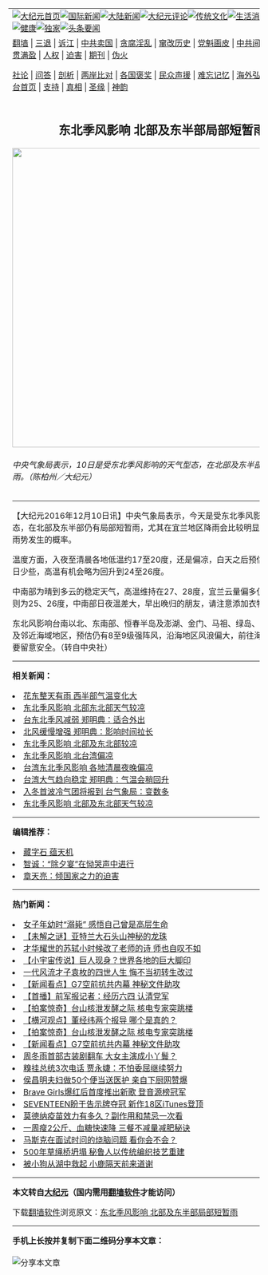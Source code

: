 <a name="1" id="1" target="_blank"></a><span id="1"></span>
<table align=center border="0"><tr><td colspan="2" VALIGN=TOP><a href="https://github.com/tstusp3875/djy/blob/master/gb/nf1351518.md#1"><img src="https://raw.githubusercontent.com/tstusp3875/www/master/t/djy/1.jpg" title="大纪元首页" alt="大纪元首页"></a><a href="https://github.com/tstusp3875/djy/blob/master/gb/n24hr.md#1"><img src="https://raw.githubusercontent.com/tstusp3875/www/master/t/djy/3.jpg" title="国际新闻" alt="国际新闻"></a><a href="https://github.com/tstusp3875/djy/blob/master/gb/nsc413.md#1"><img src="https://raw.githubusercontent.com/tstusp3875/www/master/t/djy/4.jpg" title="大陆新闻" alt="大陆新闻"></a><a href="https://github.com/tstusp3875/djy/blob/master/gb/news392.md#1"><img src="https://raw.githubusercontent.com/tstusp3875/www/master/t/djy/5.jpg" title="大纪元评论" alt="大纪元评论"></a><a href="https://github.com/tstusp3875/djy/blob/master/gb/news2007.md#1"><img src="https://raw.githubusercontent.com/tstusp3875/www/master/t/djy/6.jpg" title="传统文化" alt="传统文化"></a><a href="https://github.com/tstusp3875/djy/blob/master/gb/news2008.md#1"><img src="https://raw.githubusercontent.com/tstusp3875/www/master/t/djy/7.jpg" title="生活消费" alt="生活消费"></a><a href="https://github.com/tstusp3875/djy/blob/master/gb/ncyule.md#1"><img src="https://raw.githubusercontent.com/tstusp3875/www/master/t/djy/8.jpg" title="娱乐休闲" alt="娱乐休闲"></a><a href="https://github.com/tstusp3875/djy/blob/master/gb/nsc1002.md#1"><img src="https://raw.githubusercontent.com/tstusp3875/www/master/t/djy/9.jpg" title="健康" alt="健康"></a><a href="https://github.com/tstusp3875/djy/blob/master/gb/nf6092.md#1"><img src="https://raw.githubusercontent.com/tstusp3875/www/master/t/djy/10a.jpg" title="独家" alt="独家"></a><a href="https://github.com/tstusp3875/djy/blob/master/gb/nf4514.md#1"><img src="https://raw.githubusercontent.com/tstusp3875/www/master/t/djy/12a.jpg" title="头条要闻" alt="头条要闻"></a></td></tr>
<tr><td colspan="2" VALIGN=TOP><a target="_blank" href="https://github.com/tstusp3875/www/blob/master/README.md?zsrh#1">翻墙</a> | <a target="_blank" href="https://github.com/tstusp3875/djy/blob/master/gb/nf5657.md#1">三退</a> | <a target="_blank" href="https://github.com/tstusp3875/djy/blob/master/gb/nf6124.md#1">诉江</a> | <a target="_blank" href="https://github.com/tstusp3875/djy/blob/master/gb/nf1176117.md#1">中共卖国</a> | <a target="_blank" href="https://github.com/tstusp3875/djy/blob/master/gb/nf5773.md#1">贪腐淫乱</a> | <a target="_blank" href="https://github.com/tstusp3875/djy/blob/master/gb/nf1176115.md#1">窜改历史</a> | <a target="_blank" href="https://github.com/tstusp3875/djy/blob/master/gb/nf1176107.md#1">党魁画皮</a> | <a target="_blank" href="https://github.com/tstusp3875/djy/blob/master/gb/nf1320400.md#1">中共间谍</a> | <a target="_blank" href="https://github.com/tstusp3875/djy/blob/master/gb/nf1176114.md#1">破坏传统</a> | <a target="_blank" href="https://github.com/tstusp3875/ntdtv/blob/master/gb/prog447_1.md#1">恶贯满盈</a> | <a target="_blank" href="https://github.com/tstusp3875/djy/blob/master/gb/ncid278.md#1">人权</a> | <a target="_blank" href="https://github.com/tstusp3875/djy/blob/master/gb/nf1176111.md#1">迫害</a> | <a target="_blank" href="https://gitlab.com/szzdlab/mh-qikan/blob/master/README.md#1">期刊</a> | <a target="_blank" href="https://github.com/tstusp3875/djy/blob/master/gb/nf5562.md#1">伪火</a></p><p><a target="_blank" href="https://github.com/tstusp3875/djy/blob/master/gb/9p.md#1">社论</a> | <a target="_blank" href="https://github.com/tstusp3875/djy/blob/master/gb/nf4378.md#1">问答</a> | <a target="_blank" href="https://github.com/tstusp3875/djy/blob/master/gb/nf5792.md#1">剖析</a> | <a target="_blank" href="https://github.com/tstusp3875/djy/blob/master/gb/nf5735.md#1">两岸比对</a> | <a target="_blank" href="https://github.com/tstusp3875/djy/blob/master/gb/nf6119.md#1">各国褒奖</a> | <a target="_blank" href="https://github.com/tstusp3875/djy/blob/master/gb/nf6120.md#1">民众声援</a> | <a target="_blank" href="https://github.com/tstusp3875/djy/blob/master/gb/nf1188594.md#1">难忘记忆</a> | <a target="_blank" href="https://github.com/tstusp3875/djy/blob/master/gb/nf3180.md#1">海外弘传</a> | <a target="_blank" href="https://github.com/tstusp3875/djy/blob/master/gb/nf5410.md#1">万人上访</a> | <a target="_blank" href="https://github.com/tstusp3875/www/blob/master/README.md?zsrh#1">平台首页</a> | <a target="_blank" href="https://github.com/tstusp3875/djy/blob/master/gb/nf4386.md#1">支持</a> | <a target="_blank" href="https://github.com/tstusp3875/djy/blob/master/gb/nf4389.md#1">真相</a> | <a target="_blank" href="https://github.com/tstusp3875/djy/blob/master/gb/nf5790.md#1">圣缘</a> | <a target="_blank" href="https://github.com/tstusp3875/djy/blob/master/gb/nf4786.md#1">神韵</a></td></tr>
<tr><td VALIGN=TOP width="626"><h2 align=center>东北季风影响 北部及东半部局部短暂雨</h2>
<img width="600" src="https://i.epochtimes.com/assets/uploads/2016/12/1611091023241770-600x400.jpg" />
<h6>中央气象局表示，10日是受东北季风影响的天气型态，在北部及东半部仍有局部短暂雨。（陈柏州／大纪元）
</h6>
<hr>
<p>【大纪元2016年12月10日讯】中央气象局表示，今天是受<ahref="https://github.com/tstusp3875/djy/blob/master/gb/tag/%E4%B8%9C%E5%8C%97%E5%AD%A3%E9%A3%8E.md#1">东北季风</a>影响的天气型态，在北部及东半部仍有局部<ahref="https://github.com/tstusp3875/djy/blob/master/gb/tag/%E7%9F%AD%E6%9A%82%E9%9B%A8.md#1">短暂雨</a>，尤其在宜兰地区降雨会比较明显，有局部较大雨势发生的概率。</p>
<p>温度方面，入夜至清晨各地低温约17至20度，还是偏凉，白天之后预估北部云量较9日少些，高温有机会略为回升到24至26度。</p>
<p>中南部为晴到多云的稳定天气，高温维持在27、28度，宜兰云量偏多仅23度；花东则为25、26度，中南部日夜温差大，早出晚归的朋友，请注意添加衣物以免受凉。</p>
<p>东北风影响台南以北、东南部、恒春半岛及澎湖、金门、马祖、绿岛、兰屿空旷地区及邻近海域地区，预估仍有8至9级强阵风，沿海地区风浪偏大，前往海边活动的朋友要留意安全。（转自中央社）</p>

<hr>


<strong>相关新闻：</strong>
<li><a href="https://github.com/tstusp3875/djy/blob/master/gb/16/11/26/n8529047.md#1">花东整天有雨  西半部气温变化大</a></li>
<li><a href="https://github.com/tstusp3875/djy/blob/master/gb/16/12/2/n8550172.md#1">东北季风影响  北部东北部天气较凉</a></li>
<li><a href="https://github.com/tstusp3875/djy/blob/master/gb/16/12/3/n8554108.md#1">台东北季风减弱 郑明典：适合外出</a></li>
<li><a href="https://github.com/tstusp3875/djy/blob/master/gb/16/12/5/n8558813.md#1">北风缓慢增强  郑明典：影响时间拉长</a></li>
<li><a href="https://github.com/tstusp3875/djy/blob/master/gb/16/12/6/n8562190.md#1">东北季风影响  北部及东北部较凉</a></li>
<li><a href="https://github.com/tstusp3875/djy/blob/master/gb/16/12/7/n8565907.md#1">东北季风影响 北台湾偏凉</a></li>
<li><a href="https://github.com/tstusp3875/djy/blob/master/gb/16/12/8/n8569500.md#1">台湾东北季风影响 各地清晨夜晚偏凉</a></li>
<li><a href="https://github.com/tstusp3875/djy/blob/master/gb/16/12/8/n8569847.md#1">台湾大气趋向稳定  郑明典：气温会稍回升</a></li>
<li><a href="https://github.com/tstusp3875/djy/blob/master/gb/16/12/8/n8571611.md#1">入冬首波冷气团将报到 台气象局：变数多</a></li>
<li><a href="https://github.com/tstusp3875/djy/blob/master/gb/16/12/9/n8573170.md#1">东北季风影响  北部及东北部天气较凉</a></li>
<hr>


<strong>编辑推荐：</strong>
<li><a href="https://github.com/tstusp3875/djy/blob/master/gb/14/6/9/n4173977.md?dfh#1" target="_blank">藏字石 蕴天机</a></li><li><a href="https://github.com/tsiac2612/djy/blob/master/gb/18/10/1/n10752911.md#1" target="_blank">智诚：“除夕宴”在恸哭声中进行</a></li><li><a href="https://github.com/tsiac2612/djy/blob/master/gb/19/6/29/n11353494.md#1" target="_blank">章天亮：倾国家之力的迫害</a></li>
<hr>

<strong>热门新闻：</strong>
<li><a href="https://github.com/tstusp3875/djy/blob/master/gb/21/6/15/n13022866.md#1">女子年幼时“溺毙” 感悟自己曾是高层生命</a></li>
<li><a href="https://github.com/tstusp3875/djy/blob/master/gb/21/6/11/n13016050.md#1">【未解之谜】亚特兰大石头山神秘的龙珠</a></li>
<li><a href="https://github.com/tstusp3875/djy/blob/master/gb/21/6/6/n13002603.md#1">才华耀世的苏轼小时候改了老师的诗 师也自叹不如</a></li>
<li><a href="https://github.com/tstusp3875/djy/blob/master/gb/21/6/14/n13021756.md#1">【小宇宙传说】巨人现身？世界各地的巨大脚印</a></li>
<li><a href="https://github.com/tstusp3875/djy/blob/master/gb/21/6/10/n13011671.md#1">一代风流才子袁枚的四世人生 悔不当初转生改过</a></li>
<li><a href="https://github.com/tstusp3875/djy/blob/master/gb/21/6/19/n13033373.md#1">【新闻看点】G7空前抗共内幕 神秘文件助攻</a></li>
<li><a href="https://github.com/tstusp3875/djy/blob/master/gb/21/6/18/n13031878.md#1">【首播】前军报记者：经历六四 认清党军</a></li>
<li><a href="https://github.com/tstusp3875/djy/blob/master/gb/21/6/19/n13032472.md#1">【拍案惊奇】台山核泄发酵之际 核电专家突跳楼</a></li>
<li><a href="https://github.com/tstusp3875/djy/blob/master/gb/21/6/18/n13032045.md#1">【横河观点】董经纬两个报导 哪个是真的？</a></li>
<li><a href="https://github.com/tstusp3875/djy/blob/master/gb/21/6/19/n13032472.md#1">【拍案惊奇】台山核泄发酵之际 核电专家突跳楼</a></li>
<li><a href="https://github.com/tstusp3875/djy/blob/master/gb/21/6/19/n13033373.md#1">【新闻看点】G7空前抗共内幕 神秘文件助攻</a></li>
<li><a href="https://github.com/tstusp3875/djy/blob/master/gb/21/6/18/n13031909.md#1">周冬雨首部古装剧翻车 大女主演成小丫鬟？</a></li>
<li><a href="https://github.com/tstusp3875/djy/blob/master/gb/21/6/18/n13030745.md#1">糗挂总统3次电话 贾永婕：不怕委屈继续努力</a></li>
<li><a href="https://github.com/tstusp3875/djy/blob/master/gb/21/6/18/n13031768.md#1">侯昌明夫妇做50个便当送医护 亲自下厨网赞爆</a></li>
<li><a href="https://github.com/tstusp3875/djy/blob/master/gb/21/6/18/n13030445.md#1">Brave Girls爆红后首度推出新歌 登音源榜冠军</a></li>
<li><a href="https://github.com/tstusp3875/djy/blob/master/gb/21/6/19/n13032824.md#1">SEVENTEEN盼于告示牌夺冠 新作18区iTunes登顶</a></li>
<li><a href="https://github.com/tstusp3875/djy/blob/master/gb/21/6/18/n13031642.md#1">莫德纳疫苗效力有多久？副作用和禁忌一次看</a></li>
<li><a href="https://github.com/tstusp3875/djy/blob/master/gb/21/6/17/n13029709.md#1">一周瘦2公斤、血糖快速降 三餐不减量减肥秘诀</a></li>
<li><a href="https://github.com/tstusp3875/djy/blob/master/gb/21/6/18/n13030619.md#1">马斯克在面试时问的烧脑问题 看你会不会？</a></li>
<li><a href="https://github.com/tstusp3875/djy/blob/master/gb/21/6/18/n13030846.md#1">500年草绳桥坍塌 秘鲁人以传统编织技艺重建</a></li>
<li><a href="https://github.com/tstusp3875/djy/blob/master/gb/21/6/20/n13034080.md#1">被小狗从湖中救起 小鹿隔天前来道谢</a></li>
<hr>

<strong>本文转自<a href="https://www.epochtimes.com">大纪元</a>（国内需用<a href="https://github.com/tstusp3875/www/blob/master/README.md#8">翻墙软件</a>才能访问）</strong><p>下载<a href="https://github.com/tstusp3875/www/blob/master/README.md#8">翻墙软件</a>浏览原文：<a href="https://www.epochtimes.com/gb/16/12/10/n8576808.htm">东北季风影响 北部及东半部局部短暂雨</a></p><hr>

<strong>手机上长按并复制下面二维码分享本文章：</strong><br><br><img src="https://chart.apis.google.com/chart?cht=qr&chs=240x240&choe=UTF-8&chld=M|2&chl=https://github.com/tstusp3875/djy/blob/master/gb/16/12/10/n8576808.md%231" title="分享本文章"></td><td VALIGN=TOP><a href="https://github.com/tstusp3875/djy/blob/master/gb/16/1/21/n4622075.md?dfh#1" target="_blank"><img src="https://raw.githubusercontent.com/tstusp3875/djy/master/gb/300/wei-f1.jpg" title="中共的伪火骗局"  alt="中共的伪火骗局"></a><br><a href="https://github.com/tstusp3875/www/blob/master/README.md?dfh#9" target="_blank"><img src="https://raw.githubusercontent.com/tstusp3875/djy/master/gb/300/yong-h.jpg" title="永恒的见证"  alt="永恒的见证"></a><br><a href="https://github.com/tstusp3875/djy/blob/master/gb/13/9/29/n3974789.md?dfh#1" target="_blank"><img src="https://raw.githubusercontent.com/tstusp3875/djy/master/gb/300/shang-lnz.jpg" title="善良女子被中共投男牢"  alt="善良女子被中共投男牢"></a><br><a href="https://github.com/tstusp3875/djy/blob/master/gb/16/3/16/n4663449.md?dfh#1" target="_blank"><img src="https://raw.githubusercontent.com/tstusp3875/djy/master/gb/300/huo-z3.jpg" title="警卫目击活摘器官"  alt="警卫目击活摘器官"></a><br><a href="https://github.com/tstusp3875/djy/blob/master/gb/16/8/7/n8177641.md?dfh#1" target="_blank"><img src="https://raw.githubusercontent.com/tstusp3875/djy/master/gb/300/huo-z4.jpg" title="证人描述活摘恐怖"  alt="证人描述活摘恐怖"></a><br><a href="https://github.com/tstusp3875/djy/blob/master/gb/10/4/19/n2881569.md?dfh#1" target="_blank"><img src="https://raw.githubusercontent.com/tstusp3875/djy/master/gb/300/huo-z1.jpg" title="揭开活摘器官黑幕"  alt="揭开活摘器官黑幕"></a><br><a href="https://github.com/tstusp3875/djy/blob/master/gb/10/11/7/n3077476.md?dfh#1" target="_blank"><img src="https://raw.githubusercontent.com/tstusp3875/djy/master/gb/300/ma-ks.jpg" title="马克思的成魔之路"  alt="马克思的成魔之路"></a><br><a href="https://github.com/tstusp3875/djy/blob/master/gb/14/6/9/n4173977.md?dfh#1" target="_blank"><img src="https://raw.githubusercontent.com/tstusp3875/djy/master/gb/300/chang-zs.jpg" title="藏字石 蕴天机"  alt="藏字石 蕴天机"></a><br><a href="https://github.com/tstusp3875/djy/blob/master/gb/18/5/10/n10381511.md?dfh#1" target="_blank"><img src="https://raw.githubusercontent.com/tstusp3875/djy/master/gb/300/st1.jpg" title="关注三亿人三退"  alt="关注三亿人三退"></a><br><a href="https://github.com/tstusp3875/djy/blob/master/gb/18/3/21/n10237682.md?dfh#1" target="_blank"><img src="https://raw.githubusercontent.com/tstusp3875/djy/master/gb/300/jie-t.jpg" title="解体中共复兴中华"  alt="解体中共复兴中华"></a><br><a href="https://github.com/tstusp3875/djy/blob/master/gb/9/2/9/n2422991.md?dfh#1" target="_blank"><img src="https://raw.githubusercontent.com/tstusp3875/djy/master/gb/300/gao-zs.jpg" title="中共迫害良心律师"  alt="中共迫害良心律师"></a><br><a href="https://github.com/tstusp3875/djy/blob/master/gb/18/12/9/n10900044.md?dfh#1" target="_blank"><img src="https://raw.githubusercontent.com/tstusp3875/djy/master/gb/300/sj1.jpg" title="三百多万人举报江泽民"  alt="三百多万人举报江泽民"></a><br><a href="https://github.com/tstusp3875/djy/blob/master/gb/18/8/28/n10672014.md?dfh#1" target="_blank"><img src="https://raw.githubusercontent.com/tstusp3875/djy/master/gb/300/sj2.jpg" title="这些官员为何起诉江泽民"  alt="这些官员为何起诉江泽民"></a><br><a href="https://github.com/tstusp3875/djy/blob/master/gb/8/12/18/n2367165.md?dfh#1" target="_blank"><img src="https://raw.githubusercontent.com/tstusp3875/djy/master/gb/300/liangan.jpg" title="海峡两岸的强烈对比"  alt="海峡两岸的强烈对比"></a><br><a href="https://github.com/tstusp3875/djy/blob/master/gb/15/12/10/n4593139.md?dfh#1" target="_blank"><img src="https://raw.githubusercontent.com/tstusp3875/djy/master/gb/300/jia-ndzl.jpg" title="加拿大总理的贺信"  alt="加拿大总理的贺信"></a><br><a href="https://github.com/tstusp3875/djy/blob/master/gb/11/6/17/n3289382.md?dfh#1" target="_blank"><img src="https://raw.githubusercontent.com/tstusp3875/djy/master/gb/300/xiao-wd.jpg" title="探寻真相兼听则明"  alt="探寻真相兼听则明"></a><br><a href="https://github.com/tstusp3875/djy/blob/master/gb/18/10/27/n10812623.md?dfh#1" target="_blank"><img src="https://raw.githubusercontent.com/tstusp3875/djy/master/gb/300/yindu.jpg" title="印度媒体报道东方"  alt="印度媒体报道东方"></a><br><a href="https://github.com/tstusp3875/djy/blob/master/gb/18/6/9/n10469652.md?dfh#1" target="_blank"><img src="https://raw.githubusercontent.com/tstusp3875/djy/master/gb/300/xie-j.jpg" title="不一样的海外校园"  alt="不一样的海外校园"></a><br><a href="https://github.com/tstusp3875/djy/blob/master/gb/7/4/5/n1669415.md?dfh#1" target="_blank"><img src="https://raw.githubusercontent.com/tstusp3875/djy/master/gb/300/li-up.jpg" title="从大师到徒弟的传奇"  alt="从大师到徒弟的传奇"></a><br><a href="https://github.com/tstusp3875/djy/blob/master/gb/17/5/26/n9191512.md?dfh#1" target="_blank"><img src="https://raw.githubusercontent.com/tstusp3875/djy/master/gb/300/zfl2.jpg" title="亿万人与东方一本奇书"  alt="亿万人与东方一本奇书"></a><br><a href="https://github.com/tstusp3875/djy/blob/master/gb/13/11/27/n4020290.md?dfh#1" target="_blank"><img src="https://raw.githubusercontent.com/tstusp3875/djy/master/gb/300/zhen-h.jpg" title="大陆见不到的震撼场面"  alt="大陆见不到的震撼场面"></a><br><a href="https://github.com/tstusp3875/djy/blob/master/gb/15/7/17/n4482910.md?dfh#1" target="_blank"><img src="https://raw.githubusercontent.com/tstusp3875/djy/master/gb/300/dalu-sk.jpg" title="人心向善 大陆当初盛况"  alt="人心向善 大陆当初盛况"></a><br><a href="https://github.com/tstusp3875/djy/blob/master/gb/19/1/5/n10955468.md?dfh#1" target="_blank"><img src="https://raw.githubusercontent.com/tstusp3875/djy/master/gb/300/zfl1.jpg" title="追寻真理 这书讲什么"  alt="追寻真理 这书讲什么"></a><br><a href="https://github.com/tstusp3875/www/blob/master/README.md?dfh#1" target="_blank"><img src="https://raw.githubusercontent.com/tstusp3875/djy/master/gb/300/fq1.jpg" title="下载免费翻墙软件"  alt="下载免费翻墙软件"></a><br></td></tr></table>
